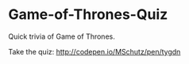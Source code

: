# Game-of-Thrones-Quiz
Quick trivia of Game of Thrones.

Take the quiz: http://codepen.io/MSchutz/pen/tygdn

